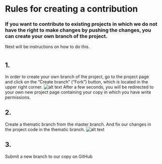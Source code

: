 # Rules for creating a contribution

### If you want to contribute to existing projects in which we do not have the right to make changes by pushing the changes, you can create your own branch of the project.
 Next will be instructions on how to do this.
 #
 #
 #
## 1.
In order to create your own branch of the project, go to the project page and click on the “Create branch” 
(“Fork”) button, which is located in the upper right corner.
![alt text](https://sun1-86.userapi.com/KP4xTGzMrZl-JBOx-8LzRST_2M4wBITm9T_aFg/C9gA-Ycj1XE.jpg "Fork")
After a few seconds, you will be redirected to your own new project page containing your copy in which you have write permissions.
## 2.
Create a thematic branch from the master branch. And fix our changes in the project code in the thematic branch.
![alt text](https://sun1-84.userapi.com/Mw7NF3ZJvj7nROuv3AmZtF-XASMAIgfQ5-ngJQ/yHEOOqAAtMU.jpg "Your thematic branch")
## 3.
Submit a new branch to our copy on GitHub

